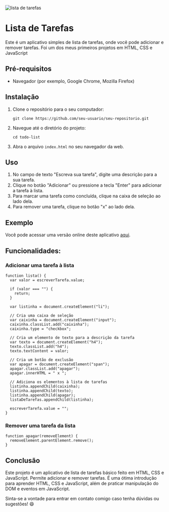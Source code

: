 ![lista de tarefas](https://github.com/danibenfica/todo-list/assets/103818625/ecc3c186-f318-44be-8c8b-3c074308f489)

# Lista de Tarefas

Este é um aplicativo simples de lista de tarefas, onde você pode adicionar e remover tarefas.
Foi um dos meus primeiros projetos em HTML, CSS e JavaScript

## Pré-requisitos

- Navegador (por exemplo, Google Chrome, Mozilla Firefox)

## Instalação

1. Clone o repositório para o seu computador:

   ```
   git clone https://github.com/seu-usuario/seu-repositorio.git
   ```

2. Navegue até o diretório do projeto:

   ```
   cd todo-list
   ```

3. Abra o arquivo `index.html` no seu navegador da web.

## Uso

1. No campo de texto "Escreva sua tarefa", digite uma descrição para a sua tarefa.
2. Clique no botão "Adicionar" ou pressione a tecla "Enter" para adicionar a tarefa à lista.
3. Para marcar uma tarefa como concluída, clique na caixa de seleção ao lado dela.
4. Para remover uma tarefa, clique no botão "x" ao lado dela.

## Exemplo

Você pode acessar uma versão online deste aplicativo [aqui](https://todo-list-pied-ten.vercel.app/).

## Funcionalidades:


### Adicionar uma tarefa à lista

```
function lista() {
  var valor = escreverTarefa.value;

  if (valor === "") {
    return;
  }

  var listinha = document.createElement("li");

  // Cria uma caixa de seleção
  var caixinha = document.createElement("input");
  caixinha.classList.add("caixinha");
  caixinha.type = "checkbox";

  // Cria um elemento de texto para a descrição da tarefa
  var texto = document.createElement("h4");
  texto.classList.add("h4");
  texto.textContent = valor;

  // Cria um botão de exclusão
  var apagar = document.createElement("span");
  apagar.classList.add("apagar");
  apagar.innerHTML = " x ";

  // Adiciona os elementos à lista de tarefas
  listinha.appendChild(caixinha);
  listinha.appendChild(texto);
  listinha.appendChild(apagar);
  listaDeTarefas.appendChild(listinha);

  escreverTarefa.value = "";
}
```

### Remover uma tarefa da lista

```
function apagar(removeElement) {
  removeElement.parentElement.remove();
}
```

## Conclusão

Este projeto é um aplicativo de lista de tarefas básico feito em HTML, CSS e JavaScript. Permite adicionar e remover tarefas. É uma ótima introdução para aprender HTML, CSS e JavaScript, além de praticar manipulação do DOM e eventos em JavaScript. 

Sinta-se a vontade para entrar em contato comigo caso tenha dúvidas ou sugestões! :smile:
